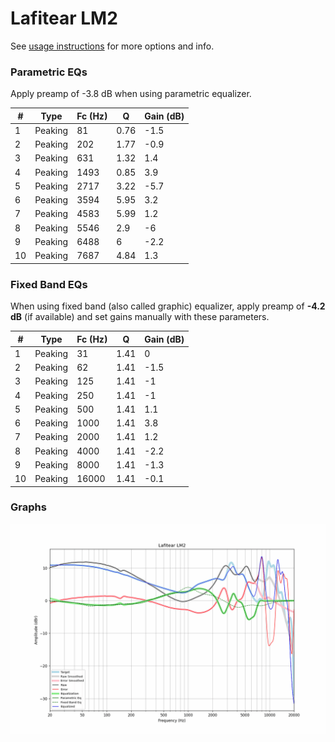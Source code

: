 # Lafitear LM2
See [usage instructions](https://github.com/jaakkopasanen/AutoEq#usage) for more options and info.

### Parametric EQs
Apply preamp of -3.8 dB when using parametric equalizer.

|   # | Type    |   Fc (Hz) |    Q |   Gain (dB) |
|-----|---------|-----------|------|-------------|
|   1 | Peaking |        81 | 0.76 |        -1.5 |
|   2 | Peaking |       202 | 1.77 |        -0.9 |
|   3 | Peaking |       631 | 1.32 |         1.4 |
|   4 | Peaking |      1493 | 0.85 |         3.9 |
|   5 | Peaking |      2717 | 3.22 |        -5.7 |
|   6 | Peaking |      3594 | 5.95 |         3.2 |
|   7 | Peaking |      4583 | 5.99 |         1.2 |
|   8 | Peaking |      5546 | 2.9  |        -6   |
|   9 | Peaking |      6488 | 6    |        -2.2 |
|  10 | Peaking |      7687 | 4.84 |         1.3 |

### Fixed Band EQs
When using fixed band (also called graphic) equalizer, apply preamp of **-4.2 dB** (if available) and set gains manually with these parameters.

|   # | Type    |   Fc (Hz) |    Q |   Gain (dB) |
|-----|---------|-----------|------|-------------|
|   1 | Peaking |        31 | 1.41 |         0   |
|   2 | Peaking |        62 | 1.41 |        -1.5 |
|   3 | Peaking |       125 | 1.41 |        -1   |
|   4 | Peaking |       250 | 1.41 |        -1   |
|   5 | Peaking |       500 | 1.41 |         1.1 |
|   6 | Peaking |      1000 | 1.41 |         3.8 |
|   7 | Peaking |      2000 | 1.41 |         1.2 |
|   8 | Peaking |      4000 | 1.41 |        -2.2 |
|   9 | Peaking |      8000 | 1.41 |        -1.3 |
|  10 | Peaking |     16000 | 1.41 |        -0.1 |

### Graphs
![](./Lafitear%20LM2.png)
